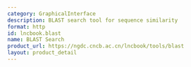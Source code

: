 ```yaml
---
category: GraphicalInterface
description: BLAST search tool for sequence similarity
format: http
id: lncbook.blast
name: BLAST Search
product_url: https://ngdc.cncb.ac.cn/lncbook/tools/blast
layout: product_detail
---
```

